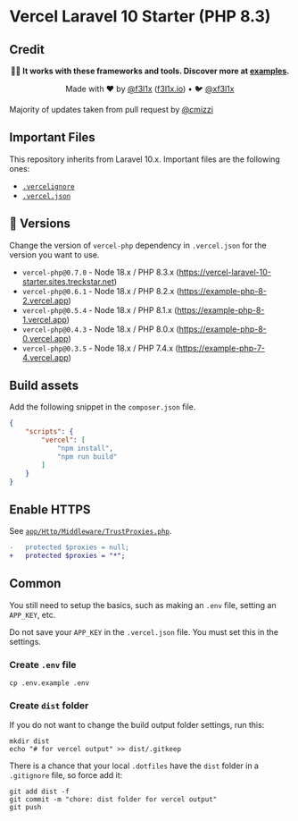 # Vercel Laravel 10 Starter (PHP 8.3)

## Credit

<p align=center><strong>🏋️‍♀️ It works with these frameworks and tools. Discover more at <a href="https://github.com/juicyfx/vercel-examples">examples</a>.</strong></p>
<p align=center>
Made with  ❤️  by <a href="https://github.com/f3l1x">@f3l1x</a> (<a href="https://f3l1x.io">f3l1x.io</a>) • 🐦 <a href="https://twitter.com/xf3l1x">@xf3l1x</a>
</p>

Majority of updates taken from pull request by [@cmizzi](https://github.com/cmizzi/vercel-examples)

## Important Files

This repository inherits from Laravel 10.x. Important files are the following ones:

- [`.vercelignore`](./.vercelignore)
- [`.vercel.json`](./vercel.json)

## 💯 Versions

Change the version of `vercel-php` dependency in `.vercel.json` for the version you want to use.

- `vercel-php@0.7.0` - Node 18.x / PHP 8.3.x (https://vercel-laravel-10-starter.sites.treckstar.net)
- `vercel-php@0.6.1` - Node 18.x / PHP 8.2.x (https://example-php-8-2.vercel.app)
- `vercel-php@0.5.4` - Node 18.x / PHP 8.1.x (https://example-php-8-1.vercel.app)
- `vercel-php@0.4.3` - Node 18.x / PHP 8.0.x (https://example-php-8-0.vercel.app)
- `vercel-php@0.3.5` - Node 18.x / PHP 7.4.x (https://example-php-7-4.vercel.app)

## Build assets

Add the following snippet in the `composer.json` file.

```json
{
    "scripts": {
        "vercel": [
            "npm install",
            "npm run build"
        ]
    }
}
```

## Enable HTTPS

See [`app/Http/Middleware/TrustProxies.php`](./app/Http/Middleware/TrustProxies.php).

```diff
-   protected $proxies = null;
+   protected $proxies = "*";   
```
## Common

You still need to setup the basics, such as making an `.env` file, setting an `APP_KEY`, etc.

Do not save your `APP_KEY` in the `.vercel.json` file. You must set this in the settings.

### Create `.env` file

```
cp .env.example .env
```

### Create `dist` folder

If you do not want to change the build output folder settings, run this:

```
mkdir dist
echo "# for vercel output" >> dist/.gitkeep
```

There is a chance that your local `.dotfiles` have the `dist` folder in a `.gitignore` file, so force add it:

```
git add dist -f
git commit -m "chore: dist folder for vercel output"
git push
```
